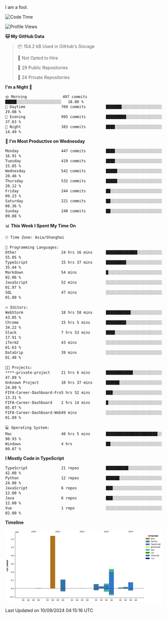 I am a fool.

<!--START_SECTION:waka-->
![Code Time](http://img.shields.io/badge/Code%20Time-1%2C805%20hrs%2023%20mins-blue)

![Profile Views](http://img.shields.io/badge/Profile%20Views-1-blue)

**🐱 My GitHub Data** 

> 📦 154.2 kB Used in GitHub's Storage 
 > 
> 🚫 Not Opted to Hire
 > 
> 📜 29 Public Repositories 
 > 
> 🔑 24 Private Repositories 
 > 
**I'm a Night 🦉** 

```text
🌞 Morning                497 commits         █████░░░░░░░░░░░░░░░░░░░░   18.80 % 
🌆 Daytime                769 commits         ███████░░░░░░░░░░░░░░░░░░   29.08 % 
🌃 Evening                995 commits         █████████░░░░░░░░░░░░░░░░   37.63 % 
🌙 Night                  383 commits         ████░░░░░░░░░░░░░░░░░░░░░   14.49 % 
```
📅 **I'm Most Productive on Wednesday** 

```text
Monday                   447 commits         ████░░░░░░░░░░░░░░░░░░░░░   16.91 % 
Tuesday                  419 commits         ████░░░░░░░░░░░░░░░░░░░░░   15.85 % 
Wednesday                541 commits         █████░░░░░░░░░░░░░░░░░░░░   20.46 % 
Thursday                 532 commits         █████░░░░░░░░░░░░░░░░░░░░   20.12 % 
Friday                   244 commits         ██░░░░░░░░░░░░░░░░░░░░░░░   09.23 % 
Saturday                 221 commits         ██░░░░░░░░░░░░░░░░░░░░░░░   08.36 % 
Sunday                   240 commits         ██░░░░░░░░░░░░░░░░░░░░░░░   09.08 % 
```


📊 **This Week I Spent My Time On** 

```text
🕑︎ Time Zone: Asia/Shanghai

💬 Programming Languages: 
Other                    24 hrs 16 mins      ██████████████░░░░░░░░░░░   55.05 % 
TypeScript               15 hrs 37 mins      █████████░░░░░░░░░░░░░░░░   35.44 % 
Markdown                 54 mins             █░░░░░░░░░░░░░░░░░░░░░░░░   02.06 % 
JavaScript               52 mins             ░░░░░░░░░░░░░░░░░░░░░░░░░   01.97 % 
SQL                      47 mins             ░░░░░░░░░░░░░░░░░░░░░░░░░   01.80 % 

🔥 Editors: 
WebStorm                 18 hrs 58 mins      ███████████░░░░░░░░░░░░░░   43.05 % 
Chrome                   15 hrs 5 mins       █████████░░░░░░░░░░░░░░░░   34.22 % 
Slack                    7 hrs 53 mins       ████░░░░░░░░░░░░░░░░░░░░░   17.91 % 
iTerm2                   43 mins             ░░░░░░░░░░░░░░░░░░░░░░░░░   01.63 % 
DataGrip                 39 mins             ░░░░░░░░░░░░░░░░░░░░░░░░░   01.48 % 

🐱‍💻 Projects: 
****-private-project     21 hrs 6 mins       ████████████░░░░░░░░░░░░░   47.89 % 
Unknown Project          10 hrs 37 mins      ██████░░░░░░░░░░░░░░░░░░░   24.09 % 
FIFA-Career-Dashboard-Fro5 hrs 52 mins       ███░░░░░░░░░░░░░░░░░░░░░░   13.31 % 
FIFA-Career-Dashboard    2 hrs 14 mins       █░░░░░░░░░░░░░░░░░░░░░░░░   05.07 % 
FIFA-Career-Dashboard-Web49 mins             ░░░░░░░░░░░░░░░░░░░░░░░░░   01.89 % 

💻 Operating System: 
Mac                      40 hrs 5 mins       ███████████████████████░░   90.93 % 
Windows                  4 hrs               ██░░░░░░░░░░░░░░░░░░░░░░░   09.07 % 
```

**I Mostly Code in TypeScript** 

```text
TypeScript               21 repos            ██████████░░░░░░░░░░░░░░░   42.00 % 
Python                   12 repos            ██████░░░░░░░░░░░░░░░░░░░   24.00 % 
JavaScript               6 repos             ███░░░░░░░░░░░░░░░░░░░░░░   12.00 % 
Java                     6 repos             ███░░░░░░░░░░░░░░░░░░░░░░   12.00 % 
Vue                      1 repo              ░░░░░░░░░░░░░░░░░░░░░░░░░   02.00 % 
```



**Timeline**

![Lines of Code chart](https://raw.githubusercontent.com/VeejaLiu/VeejaLiu/master/assets/bar_graph.png)


 Last Updated on 10/09/2024 04:15:16 UTC
<!--END_SECTION:waka-->
